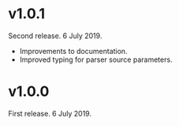 # v1.0.1

Second release. 6 July 2019.

- Improvements to documentation.
- Improved typing for parser source parameters.

# v1.0.0

First release. 6 July 2019.
